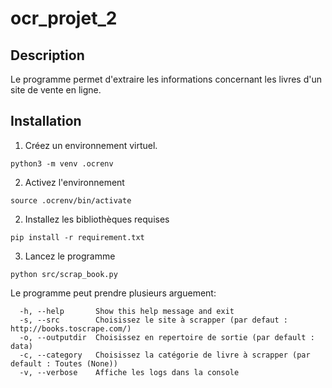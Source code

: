 # ocr_projet_2

## Description
Le programme permet d'extraire les informations concernant les livres d'un site de vente en ligne.

## Installation
1. Créez un environnement virtuel.
```
python3 -m venv .ocrenv
```

2. Activez l'environnement
```
source .ocrenv/bin/activate
```
2. Installez les bibliothèques requises
```
pip install -r requirement.txt
```
3. Lancez le programme
```
python src/scrap_book.py
```

Le programme peut prendre plusieurs arguement:
```
  -h, --help       Show this help message and exit
  -s, --src        Choisissez le site à scrapper (par defaut : http://books.toscrape.com/)
  -o, --outputdir  Choisissez en repertoire de sortie (par default : data)
  -c, --category   Choisissez la catégorie de livre à scrapper (par default : Toutes (None))
  -v, --verbose    Affiche les logs dans la console
```